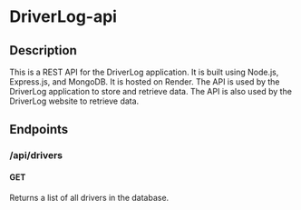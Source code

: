 # DriverLog-api
## Description
This is a REST API for the DriverLog application. It is built using Node.js, Express.js, and MongoDB. It is hosted on Render. The API is used by the DriverLog application to store and retrieve data. The API is also used by the DriverLog website to retrieve data.

## Endpoints
### /api/drivers
#### GET
Returns a list of all drivers in the database.
